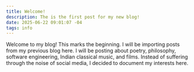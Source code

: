 ```yaml
---
title: Welcome! 
description: The is the first post for my new blog!
date: 2025-06-22 09:01:07 -04
tags: info
---
```


Welcome to my blog! This marks the beginning.  I will be importing posts
from my previous blog here.  I will be posting about poetry, philosophy,
software engineering, Indian classical music, and films. Instead of suffering
through the noise of social media, I decided to document my interests here. 